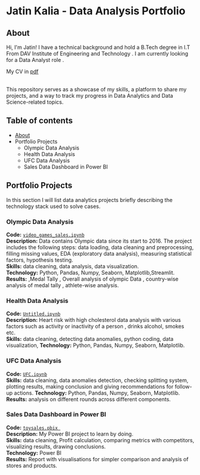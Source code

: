# Jatin Kalia - Data Analysis Portfolio 

## About

Hi, I'm Jatin! I have a technical background and hold a B.Tech degree in I.T From DAV Institute of Engineering and Technology . I am currently looking for a Data Analyst role .


My CV in [pdf]() 

<br>
This repository serves as a showcase of my skills, a platform to share my projects, and a way to track my progress in Data Analytics and Data Science-related topics.  
<br>
  

## Table of contents
- [About](#About)
- Portfolio Projects
	+ Olympic Data Analysis
	+ Health Data Analysis
	+ UFC Data Analysis
	+ Sales Data Dashboard in Power BI
	


## Portfolio Projects
In this section I will list data analytics projects briefly describing the technology stack used to solve cases.

### Olympic Data Analysis
**Code:** [`video_games_sales.ipynb`]()    
**Description:** Data contains Olympic data since its start to 2016. The project includes the following steps: data loading, data cleaning and preprocessing, filling missing values, EDA (exploratory data analysis), measuring statistical factors, hypothesis testing.  
**Skills:** data cleaning, data analysis, data visualization.  
**Technology:** Python, Pandas, Numpy, Seaborn, Matplotlib,Streamlit.  
**Results:** ,Medal Tally , Overall analysis of olympic Data , country-wise analysis of medal tally , athlete-wise analysis.  

### Health Data Analysis
**Code:** [`Untitled.ipynb`](https://github.com/jatinkalia/portfolio_data_analyst/blob/main/Untitled.ipynb)       
**Description:** Heart risk with high cholesterol data analysis with various factors such as activity or inactivity of a person , drinks alcohol, smokes etc.   
**Skills:** data cleaning, detecting data anomalies, python coding, data visualization,
**Technology:** Python, Pandas, Numpy, Seaborn, Matplotlib.       

### UFC Data Analysis
**Code:** [`UFC.ipynb`](https://github.com/jatinkalia/portfolio_data_analyst/blob/main/UFC.ipynb)           
**Skills:**  data cleaning, data anomalies detection, checking splitting system, plotting results, making conclusion and giving recommendations for follow-up actions. **Technology:** Python, Pandas, Numpy, Seaborn, Matplotlib.   
**Results:** analysis on different rounds across different components. 

### Sales Data Dashboard in Power BI
**Code:** [`toysales.pbix `](https://github.com/jatinkalia/portfolio_data_analyst/blob/main/toysales.pbix)       
**Description:** My Power BI project to learn by doing.    
**Skills:** data cleaning, Profit calculation, comparing metrics with competitors, visualizing results, drawing conclusions.    
**Technology:** Power BI    
**Results:** Report with visualisations for simpler comparison and analysis of stores and products. 


